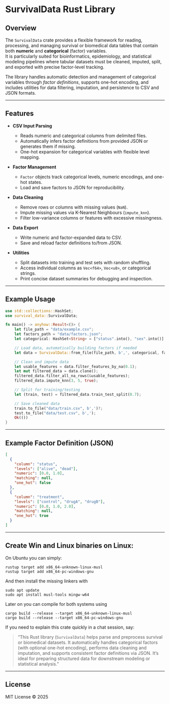 # SurvivalData Rust Library

## Overview

The `SurvivalData` crate provides a flexible framework for reading, processing, and managing survival or biomedical data tables that contain both **numeric** and **categorical** (factor) variables.  
It is particularly suited for bioinformatics, epidemiology, and statistical modeling pipelines where tabular datasets must be cleaned, imputed, split, and exported with precise factor-level tracking.

The library handles automatic detection and management of categorical variables through *factor definitions*, supports one-hot encoding, and includes utilities for data filtering, imputation, and persistence to CSV and JSON formats.

---

## Features

- **CSV Input Parsing**
  - Reads numeric and categorical columns from delimited files.
  - Automatically infers factor definitions from provided JSON or generates them if missing.
  - One-hot expansion for categorical variables with flexible level mapping.

- **Factor Management**
  - `Factor` objects track categorical levels, numeric encodings, and one-hot states.
  - Load and save factors to JSON for reproducibility.

- **Data Cleaning**
  - Remove rows or columns with missing values (`NaN`).
  - Impute missing values via K-Nearest Neighbours (`impute_knn`).
  - Filter low-variance columns or features with excessive missingness.

- **Data Export**
  - Write numeric and factor-expanded data to CSV.
  - Save and reload factor definitions to/from JSON.

- **Utilities**
  - Split datasets into training and test sets with random shuffling.
  - Access individual columns as `Vec<f64>`, `Vec<u8>`, or categorical strings.
  - Print concise dataset summaries for debugging and inspection.

---

## Example Usage

```rust
use std::collections::HashSet;
use survival_data::SurvivalData;

fn main() -> anyhow::Result<()> {
    let file_path = "data/example.csv";
    let factors_path = "data/factors.json";
    let categorical: HashSet<String> = ["status".into(), "sex".into()].into();

    // Load data, automatically building factors if needed
    let data = SurvivalData::from_file(file_path, b',', categorical, factors_path)?;

    // Clean and impute data
    let usable_features = data.filter_features_by_na(0.1);
    let mut filtered_data = data.clone();
    filtered_data.filter_all_na_rows(&usable_features);
    filtered_data.impute_knn(3, 5, true);

    // Split for training/testing
    let (train, test) = filtered_data.train_test_split(0.7);

    // Save cleaned data
    train.to_file("data/train.csv", b',')?;
    test.to_file("data/test.csv", b',');
    Ok(())
}
```

---

## Example Factor Definition (JSON)

```json
[
  {
    "column": "status",
    "levels": ["alive", "dead"],
    "numeric": [0.0, 1.0],
    "matching": null,
    "one_hot": false
  },
  {
    "column": "treatment",
    "levels": ["control", "drugA", "drugB"],
    "numeric": [0.0, 1.0, 2.0],
    "matching": null,
    "one_hot": true
  }
]
```

---

## Create Win and Linux binaries on Linux:

On Ubuntu you can simply:

```
rustup target add x86_64-unknown-linux-musl
rustup target add x86_64-pc-windows-gnu
```

And then install the missing linkers with
```
sudo apt update
sudo apt install musl-tools mingw-w64
```

Later on you can compile for both systems using

```
cargo build --release --target x86_64-unknown-linux-musl
cargo build --release --target x86_64-pc-windows-gnu
```


If you need to explain this crate quickly in a chat session, say:

> “This Rust library (`SurvivalData`) helps parse and preprocess survival or biomedical datasets. It automatically handles categorical factors (with optional one-hot encoding), performs data cleaning and imputation, and supports consistent factor definitions via JSON. It’s ideal for preparing structured data for downstream modeling or statistical analysis.”

---

## License

MIT License © 2025
